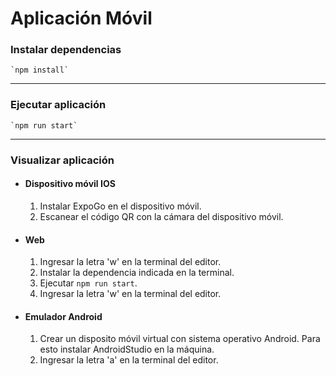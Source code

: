 Aplicación Móvil
===============

### Instalar dependencias
~~~
`npm install`
~~~
---

### Ejecutar aplicación
~~~
`npm run start`
~~~
---
### Visualizar aplicación

- #### Dispositivo móvil IOS
    1. Instalar ExpoGo en el dispositivo móvil.
    2. Escanear el código QR con la cámara del dispositivo móvil.  

- #### Web
    1. Ingresar la letra 'w' en la terminal del editor.
    2. Instalar la dependencia indicada en la terminal.
    3. Ejecutar `npm run start`.
    2. Ingresar la letra 'w' en la terminal del editor.  
    
- #### Emulador Android
    1. Crear un disposito móvil virtual con sistema operativo Android. Para esto instalar AndroidStudio en la máquina.
    2. Ingresar la letra 'a' en la terminal del editor. 



